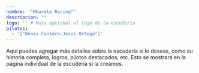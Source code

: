 ```yaml
---
nombre: '"Mbarete Racing"'
descripcion: ""
logo: '' # Ruta opcional al logo de la escudería
pilotos:
  - '["Denis Cantero-Jesus Ortega"]'
---
```


Aquí puedes agregar más detalles sobre la escudería si lo deseas, como su historia completa, logros, pilotos destacados, etc. Esto se mostrará en la página individual de la escudería si la creamos.
